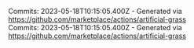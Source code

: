 Commits: 2023-05-18T10:15:05.400Z - Generated via https://github.com/marketplace/actions/artificial-grass
<br>
Commits: 2023-05-18T10:15:05.400Z - Generated via https://github.com/marketplace/actions/artificial-grass
<br>
